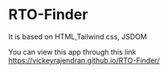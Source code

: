 ﻿# RTO-Finder

It is based on HTML,Tailwind css, JSDOM

You can view this app through this link https://vickeyrajendran.github.io/RTO-Finder/
